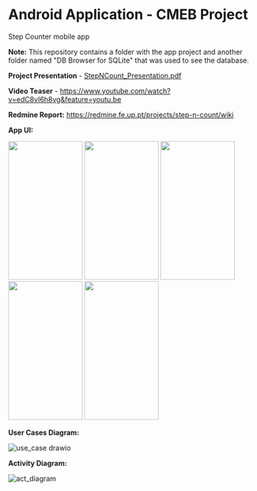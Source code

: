 # Android Application - CMEB Project
Step Counter mobile app

**Note:** This repository contains a folder with the app project and another folder named "DB Browser for SQLite" that was used to see the database.

**Project Presentation** - [StepNCount_Presentation.pdf](https://github.com/marianacalado/CMEB-Project/files/10247892/StepNCount_Presentation.pdf)

**Video Teaser** - https://www.youtube.com/watch?v=edC8vI6h8vg&feature=youtu.be

**Redmine Report:** https://redmine.fe.up.pt/projects/step-n-count/wiki

**App UI:**

<img src="https://user-images.githubusercontent.com/93708709/222200898-a4d331bd-e6a4-419d-8888-9d3bba049b67.jpg" width="150" height="280"> <img src="https://user-images.githubusercontent.com/93708709/222191715-0dbb8aee-be3b-483c-93f3-9107a31c0386.jpg" width="150" height="280"> <img src="https://user-images.githubusercontent.com/93708709/222191727-5fea977a-06a2-45e6-b568-c223d4bd686c.jpg " width="150" height="280"> <img src="https://user-images.githubusercontent.com/93708709/222191743-c1617aad-36da-4e12-bc20-6c9601faaa36.jpg" width="150" height="280"> <img src="https://user-images.githubusercontent.com/93708709/222191756-77f44d40-93e4-49ec-bb42-705bc2a6854e.jpg" width="150" height="280">

**User Cases Diagram:**

![use_case drawio](https://github.com/user-attachments/assets/98814a99-1555-4bd3-98af-7d1679e7f97d)


**Activity Diagram:**

![act_diagram](https://github.com/user-attachments/assets/c0ed8218-4358-4fca-bec4-caa49a9a9004)
